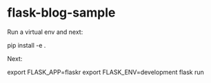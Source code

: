 # flask-blog-sample

Run a virtual env and next: 

pip install -e .

Next:

export FLASK_APP=flaskr
export FLASK_ENV=development
flask run
